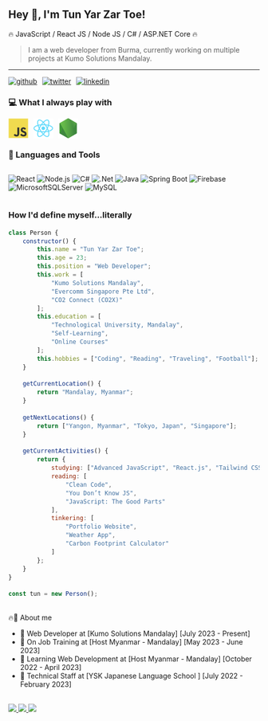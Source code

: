 ## Hey 👋, I'm Tun Yar Zar Toe!  
🔥 JavaScript / React JS / Node JS / C# / ASP.NET Core  🔥

> I am a web developer from Burma, currently working on multiple projects at Kumo Solutions Mandalay.

---

<div style="display: flex; gap: 10px; margin-bottom: 20px;">

<a href="https://github.com/tunyarzartoe-coding" target="_blank">
<img src="https://img.shields.io/badge/github-%2324292e.svg?&style=for-the-badge&logo=github&logoColor=white" alt=github />
</a>

<a href="https://twitter.com/tunyarzartoe" target="_blank">
<img src="https://img.shields.io/badge/twitter-%2300acee.svg?&style=for-the-badge&logo=twitter&logoColor=white" alt=twitter />
</a>

<a href="https://linkedin.com/in/tunyarzartoe" target="_blank">
<img src="https://img.shields.io/badge/linkedin-%231E77B5.svg?&style=for-the-badge&logo=linkedin&logoColor=white" alt=linkedin />
</a>

</div>

### 💻 What I always play with

<div style="display: flex; gap: 10px; margin-bottom: 20px;">
<img src="https://github.com/devicons/devicon/blob/master/icons/javascript/javascript-original.svg" alt="JavaScript logo" width="40" height="40" />
<img src="https://github.com/devicons/devicon/blob/master/icons/react/react-original.svg" alt="React.js logo" width="40" height="40" />
<img src="https://github.com/devicons/devicon/blob/master/icons/nodejs/nodejs-original.svg" alt="Node.js logo" width="40" height="40" />
</div>

### 🔭 Languages and Tools

<div style="display: flex; flex-wrap: wrap; gap: 10px; margin-bottom: 20px;">

![React](https://img.shields.io/badge/React-20232A?style=for-the-badge&logo=react&logoColor=61DAFB)
![Node.js](https://img.shields.io/badge/Node.js-339933?style=for-the-badge&logo=nodedotjs&logoColor=white)
![C#](https://img.shields.io/badge/c%23-%23239120.svg?style=for-the-badge&logo=c-sharp&logoColor=white)
![.Net](https://img.shields.io/badge/.NET-5C2D91?style=for-the-badge&logo=.net&logoColor=white)
![Java](https://img.shields.io/badge/Java-007396?style=for-the-badge&logo=java&logoColor=white)
![Spring Boot](https://img.shields.io/badge/Spring%20Boot-6DB33F?style=for-the-badge&logo=spring-boot&logoColor=white)
![Firebase](https://img.shields.io/badge/firebase-%23039BE5.svg?style=for-the-badge&logo=firebase)
![MicrosoftSQLServer](https://img.shields.io/badge/Microsoft%20SQL%20Server-CC2927?style=for-the-badge&logo=microsoft%20sql%20server&logoColor=white)
![MySQL](https://img.shields.io/badge/mysql-%2300f.svg?style=for-the-badge&logo=mysql&logoColor=white)

</div>

### How I'd define myself...literally

```javascript
class Person {
    constructor() {
        this.name = "Tun Yar Zar Toe";
        this.age = 23;
        this.position = "Web Developer";
        this.work = [
            "Kumo Solutions Mandalay",
            "Evercomm Singapore Pte Ltd",
            "CO2 Connect (CO2X)"
        ];
        this.education = [
            "Technological University, Mandalay",
            "Self-Learning",
            "Online Courses"
        ];
        this.hobbies = ["Coding", "Reading", "Traveling", "Football"];
    }

    getCurrentLocation() {
        return "Mandalay, Myanmar";
    }

    getNextLocations() {
        return ["Yangon, Myanmar", "Tokyo, Japan", "Singapore"];
    }

    getCurrentActivities() {
        return {
            studying: ["Advanced JavaScript", "React.js", "Tailwind CSS"],
            reading: [
                "Clean Code",
                "You Don’t Know JS",
                "JavaScript: The Good Parts"
            ],
            tinkering: [
                "Portfolio Website",
                "Weather App",
                "Carbon Footprint Calculator"
            ]
        };
    }
}

const tun = new Person();
```
<br>
🔥🤖 About me

- 💼 Web Developer at [Kumo Solutions Mandalay] [July 2023 - Present]
- 💼 On Job Training at [Host Myanmar - Mandalay] [May 2023 - June 2023]
- 💼 Learning Web Development at [Host Myanmar - Mandalay] [October 2022 - April 2023]
- 💼 Technical Staff at [YSK Japanese Language School ] [July 2022 - February 2023]
<br>

<a href="https://tunyarzartoe.vercel.app/" target="_blank"> 
  <img height="137px" src="https://github-readme-stats.vercel.app/api?username=tunyarzartoe-coding&hide_border=true&show_icons=true&include_all_commits=true&count_private=true&line_height=21&text_color=000000&icon_color=000000&bg_color=0,52fa5a,4dfcff,c64dff" />
  
  <img height="137px" src="https://github-readme-streak-stats.herokuapp.com/?user=tunyarzartoe-coding&hide_border=true&background=52fa5a&stroke=4dfcff&ring=c64dff&fire=fffc4d&currStreakNum=000000&sideNums=000000&currStreakLabel=000000&sideLabels=000000&dates=000000" />

  <img height="137px" src="https://github-readme-stats.vercel.app/api/top-langs/?username=tunyarzartoe-coding&hide=html&hide_border=true&layout=compact&langs_count=6&exclude_repo=comp426,Redventures-Movie-Quotes&text_color=000000&icon_color=000000&bg_color=0,52fa5a,4dfcff,c64dff" />
</a>

